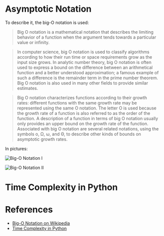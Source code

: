 # Asymptotic Notation
To describe it, the big-O notation is used:

> Big O notation is a mathematical notation that describes the limiting behavior of a function when the argument tends towards a particular value or infinity.

> In computer science, big O notation is used to classify algorithms according to how their run time or space requirements grow as the input size grows. In analytic number theory, big O notation is often used to express a bound on the difference between an arithmetical function and a better understood approximation; a famous example of such a difference is the remainder term in the prime number theorem. Big O notation is also used in many other fields to provide similar estimates.

> Big O notation characterizes functions according to their growth rates: different functions with the same growth rate may be represented using the same O notation. The letter O is used because the growth rate of a function is also referred to as the order of the function. A description of a function in terms of big O notation usually only provides an upper bound on the growth rate of the function. Associated with big O notation are several related notations, using the symbols o, Ω, ω, and Θ, to describe other kinds of bounds on asymptotic growth rates.

In pictures:

![Big-O Notation I](https://i.stack.imgur.com/Aq09a.png)

![Big-O Notation II](https://upload.wikimedia.org/wikipedia/commons/thumb/7/7e/Comparison_computational_complexity.svg/1920px-Comparison_computational_complexity.svg.png)

# Time Complexity in Python

# References
- [Big-O Notation on Wikipedia](https://en.wikipedia.org/wiki/Big_O_notation)
- [Time Complexity in Python](https://wiki.python.org/moin/TimeComplexity)